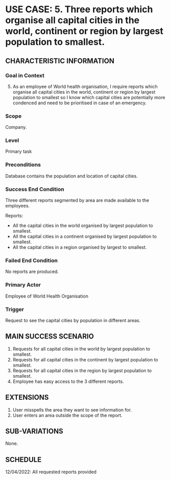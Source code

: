 # USE CASE: 5. Three reports which organise all capital cities in the world, continent or region by largest population to smallest.

## CHARACTERISTIC INFORMATION

### Goal in Context

5. As an employee of World health organisation, I require reports which organise all capital cities in the world, continent or region by largest population to smallest so I know which capital cities are potentially more condenced and need to be prioritised in case of an emergency.

### Scope

Company.

### Level

Primary task

### Preconditions

Database contains the population and location of capital cities.

### Success End Condition

Three different reports segmented by area are made available to the employees.

Reports:
- All the capital cities in the world organised by largest population to smallest.
- All the capital cities in a continent organised by largest population to smallest.
- All the capital cities in a region organised by largest to smallest.

### Failed End Condition

No reports are produced.

### Primary Actor

Employee of World Health Organisation

### Trigger

Request to see the capital cities by population in different areas.

## MAIN SUCCESS SCENARIO

1. Requests for all capital cities in the world by largest population to smallest.
2. Requests for all capital cities in the continent by largest population to smallest.
3. Requests for all capital cities in the region by largest population to smallest.
4. Employee has easy access to the 3 different reports.

## EXTENSIONS

1. User misspells the area they want to see information for.
2. User enters an area outside the scope of the report.

## SUB-VARIATIONS

None.

## SCHEDULE

12/04/2022: All requested reports provided 